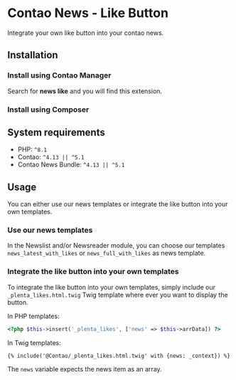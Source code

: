 # Contao News - Like Button

Integrate your own like button into your contao news.

## Installation

### Install using Contao Manager

Search for **news like** and you will find this extension.

### Install using Composer

## System requirements

- PHP: `^8.1`
- Contao: `^4.13 || ^5.1` 
- Contao News Bundle: `^4.13 || ^5.1`

## Usage

You can either use our news templates or integrate the like button into your own templates.

### Use our news templates

In the Newslist and/or Newsreader module, you can choose our templates `news_latest_with_likes` or `news_full_with_likes` as news template.

### Integrate the like button into your own templates

To integrate the like button into your own templates, simply include our `_plenta_likes.html.twig` Twig template where ever you want to display the button.

In PHP templates:

```php
<?php $this->insert('_plenta_likes', ['news' => $this->arrData]) ?>
```

In Twig templates:

```
{% include('@Contao/_plenta_likes.html.twig' with {news: _context}) %}
```

The `news` variable expects the news item as an array.